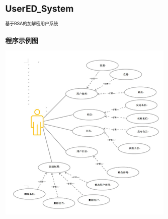 # UserED_System
基于RSA的加解密用户系统
## 程序示例图
![Image text](https://github.com/MoChouBlog/UserED_System/blob/master/file/%E7%A4%BA%E4%BE%8B%E5%9B%BE.jpg)

